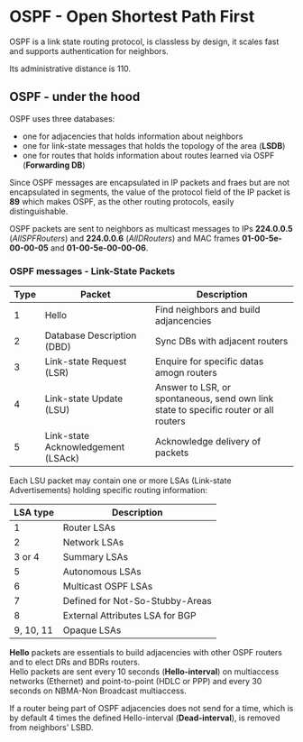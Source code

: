 # OSPF - Open Shortest Path First

OSPF is a link state routing protocol, is classless by design, it scales fast and supports authentication for neighbors.

Its administrative distance is 110.  

## OSPF - under the hood

OSPF uses three databases:
- one for adjacencies that holds information about neighbors
- one for link-state messages that holds the topology of the area (**LSDB**)
- one for routes that holds information about routes learned via OSPF (**Forwarding DB**)

Since OSPF messages are encapsulated in IP packets and fraes but are not encapsulated in segments, the value of the protocol field of the IP packet is **89** which makes OSPF, as the other routing protocols, easily distinguishable.  

OSPF packets are sent to neighbors as multicast messages to IPs **224.0.0.5** (_AllSPFRouters_) and **224.0.0.6** (_AllDRouters_) and MAC frames **01-00-5e-00-00-05** and **01-00-5e-00-00-06**.  

### OSPF messages - Link-State Packets

|Type|Packet|Description|
|----|------|-----------|
|1|Hello|Find neighbors and build adjancencies|
|2|Database Description (DBD)|Sync DBs with adjacent routers|
|3|Link-state Request (LSR)|Enquire for specific datas amogn routers|
|4|Link-state Update (LSU)|Answer to LSR, or spontaneous, send own link state to specific router or all routers|
|5|Link-state Acknowledgement (LSAck)|Acknowledge delivery of packets|

Each LSU packet may contain one or more LSAs (Link-state Advertisements) holding specific routing information:

|LSA type|Description|
|--------|-----------|
|1|Router LSAs|
|2|Network LSAs|
|3 or 4|Summary LSAs|
|5|Autonomous LSAs|
|6|Multicast OSPF LSAs|
|7|Defined for Not-So-Stubby-Areas|
|8|External Attributes LSA for BGP|
|9, 10, 11|Opaque LSAs|

**Hello** packets are essentials to build adjacencies with other OSPF routers and to elect DRs and BDRs routers.  
Hello packets are sent every 10 seconds (**Hello-interval**) on multiaccess networks (Ethernet) and point-to-point (HDLC or PPP) and every 30 seconds on NBMA-Non Broadcast multiaccess.

If a router being part of OSPF adjacencies does not send for a time, which is by default 4 times the defined Hello-interval (**Dead-interval**), is removed from neighbors' LSBD.

